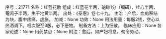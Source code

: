 序号：21771
名称：红蓝花散
组成：红蓝花半两，硇砂1分（细研），桂心半两，菴闾子半两，生干地黄半两。
出处：《圣惠》卷七十九。
主治：产后，血瘕积结为块，腹中疼痛，虚胀。
加减：None
功效：None
用法用量：每服2钱，空心以热酒调下。相次服至3服，必下恶物。
制备方法：上为细散。
临床应用：None
各家论述：None
用药禁忌：None
附注：愈后，如产妇将息，勿令劳动。
